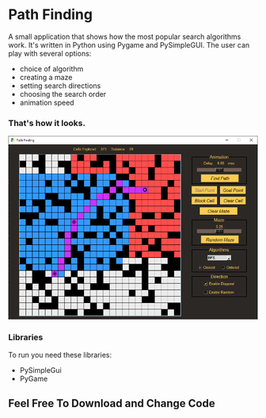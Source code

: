 Path Finding
======

A small application that shows how the most popular search algorithms work.
It's written in Python using Pygame and PySimpleGUI.
The user can play with several options:
* choice of algorithm
* creating a maze
* setting search directions
* choosing the search order
* animation speed

### That's how it looks.
![](Capture.PNG)


### Libraries
To run you need these libraries:
* PySimpleGui
* PyGame

## Feel Free To Download and Change Code
